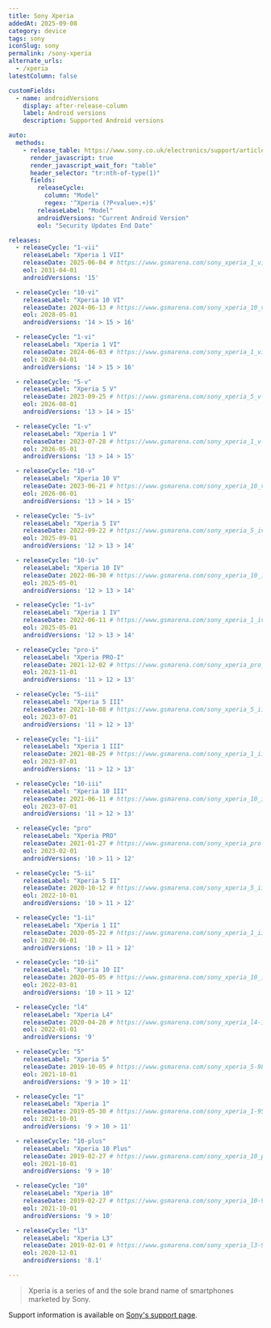 ```yaml
---
title: Sony Xperia
addedAt: 2025-09-08
category: device
tags: sony
iconSlug: sony
permalink: /sony-xperia
alternate_urls:
  - /xperia
latestColumn: false

customFields:
  - name: androidVersions
    display: after-release-column
    label: Android versions
    description: Supported Android versions

auto:
  methods:
    - release_table: https://www.sony.co.uk/electronics/support/articles/SX243901
      render_javascript: true
      render_javascript_wait_for: "table"
      header_selector: "tr:nth-of-type(1)"
      fields:
        releaseCycle:
          column: "Model"
          regex: '^Xperia (?P<value>.+)$'
        releaseLabel: "Model"
        androidVersions: "Current Android Version"
        eol: "Security Updates End Date"

releases:
  - releaseCycle: "1-vii"
    releaseLabel: "Xperia 1 VII"
    releaseDate: 2025-06-04 # https://www.gsmarena.com/sony_xperia_1_vii_5g-13843.php
    eol: 2031-04-01
    androidVersions: '15'

  - releaseCycle: "10-vi"
    releaseLabel: "Xperia 10 VI"
    releaseDate: 2024-06-13 # https://www.gsmarena.com/sony_xperia_10_vi-13002.php
    eol: 2028-05-01
    androidVersions: '14 > 15 > 16'

  - releaseCycle: "1-vi"
    releaseLabel: "Xperia 1 VI"
    releaseDate: 2024-06-03 # https://www.gsmarena.com/sony_xperia_1_vi-13003.php
    eol: 2028-04-01
    androidVersions: '14 > 15 > 16'

  - releaseCycle: "5-v"
    releaseLabel: "Xperia 5 V"
    releaseDate: 2023-09-25 # https://www.gsmarena.com/sony_xperia_5_v-12534.php
    eol: 2026-08-01
    androidVersions: '13 > 14 > 15'

  - releaseCycle: "1-v"
    releaseLabel: "Xperia 1 V"
    releaseDate: 2023-07-28 # https://www.gsmarena.com/sony_xperia_1_v-12263.php
    eol: 2026-05-01
    androidVersions: '13 > 14 > 15'

  - releaseCycle: "10-v"
    releaseLabel: "Xperia 10 V"
    releaseDate: 2023-06-21 # https://www.gsmarena.com/sony_xperia_10_v-12264.php
    eol: 2026-06-01
    androidVersions: '13 > 14 > 15'

  - releaseCycle: "5-iv"
    releaseLabel: "Xperia 5 IV"
    releaseDate: 2022-09-22 # https://www.gsmarena.com/sony_xperia_5_iv-11838.php
    eol: 2025-09-01
    androidVersions: '12 > 13 > 14'

  - releaseCycle: "10-iv"
    releaseLabel: "Xperia 10 IV"
    releaseDate: 2022-06-30 # https://www.gsmarena.com/sony_xperia_10_iv-11522.php
    eol: 2025-05-01
    androidVersions: '12 > 13 > 14'

  - releaseCycle: "1-iv"
    releaseLabel: "Xperia 1 IV"
    releaseDate: 2022-06-11 # https://www.gsmarena.com/sony_xperia_1_iv-11521.php
    eol: 2025-05-01
    androidVersions: '12 > 13 > 14'

  - releaseCycle: "pro-i"
    releaseLabel: "Xperia PRO-I"
    releaseDate: 2021-12-02 # https://www.gsmarena.com/sony_xperia_pro_i-11174.php
    eol: 2023-11-01
    androidVersions: '11 > 12 > 13'

  - releaseCycle: "5-iii"
    releaseLabel: "Xperia 5 III"
    releaseDate: 2021-10-08 # https://www.gsmarena.com/sony_xperia_5_iii-10851.php
    eol: 2023-07-01
    androidVersions: '11 > 12 > 13'

  - releaseCycle: "1-iii"
    releaseLabel: "Xperia 1 III"
    releaseDate: 2021-08-25 # https://www.gsmarena.com/sony_xperia_1_iii-10712.php
    eol: 2023-07-01
    androidVersions: '11 > 12 > 13'

  - releaseCycle: "10-iii"
    releaseLabel: "Xperia 10 III"
    releaseDate: 2021-06-11 # https://www.gsmarena.com/sony_xperia_10_iii-10698.php
    eol: 2023-07-01
    androidVersions: '11 > 12 > 13'

  - releaseCycle: "pro"
    releaseLabel: "Xperia PRO"
    releaseDate: 2021-01-27 # https://www.gsmarena.com/sony_xperia_pro-10707.php
    eol: 2023-02-01
    androidVersions: '10 > 11 > 12'

  - releaseCycle: "5-ii"
    releaseLabel: "Xperia 5 II"
    releaseDate: 2020-10-12 # https://www.gsmarena.com/sony_xperia_5_ii-10396.php
    eol: 2022-10-01
    androidVersions: '10 > 11 > 12'

  - releaseCycle: "1-ii"
    releaseLabel: "Xperia 1 II"
    releaseDate: 2020-05-22 # https://www.gsmarena.com/sony_xperia_1_ii-10096.php
    eol: 2022-06-01
    androidVersions: '10 > 11 > 12'

  - releaseCycle: "10-ii"
    releaseLabel: "Xperia 10 II"
    releaseDate: 2020-05-05 # https://www.gsmarena.com/sony_xperia_10_ii-10095.php
    eol: 2022-03-01
    androidVersions: '10 > 11 > 12'

  - releaseCycle: "l4"
    releaseLabel: "Xperia L4"
    releaseDate: 2020-04-28 # https://www.gsmarena.com/sony_xperia_l4-10091.php
    eol: 2022-01-01
    androidVersions: '9'

  - releaseCycle: "5"
    releaseLabel: "Xperia 5"
    releaseDate: 2019-10-05 # https://www.gsmarena.com/sony_xperia_5-9840.php
    eol: 2021-10-01
    androidVersions: '9 > 10 > 11'

  - releaseCycle: "1"
    releaseLabel: "Xperia 1"
    releaseDate: 2019-05-30 # https://www.gsmarena.com/sony_xperia_1-9543.php
    eol: 2021-10-01
    androidVersions: '9 > 10 > 11'

  - releaseCycle: "10-plus"
    releaseLabel: "Xperia 10 Plus"
    releaseDate: 2019-02-27 # https://www.gsmarena.com/sony_xperia_10_plus-9591.php
    eol: 2021-10-01
    androidVersions: '9 > 10'

  - releaseCycle: "10"
    releaseLabel: "Xperia 10"
    releaseDate: 2019-02-27 # https://www.gsmarena.com/sony_xperia_10-9353.php
    eol: 2021-10-01
    androidVersions: '9 > 10'

  - releaseCycle: "l3"
    releaseLabel: "Xperia L3"
    releaseDate: 2019-02-01 # https://www.gsmarena.com/sony_xperia_l3-9592.php
    eol: 2020-12-01
    androidVersions: '8.1'

---
```


> Xperia is a series of and the sole brand name of smartphones marketed by Sony.

Support information is available on [Sony's support page](https://www.sony.co.uk/electronics/support/articles/SX243901).

